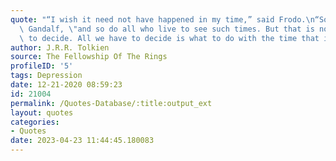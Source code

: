 ```yaml
---
quote: "“I wish it need not have happened in my time,” said Frodo.\n“So do I,” said\
  \ Gandalf, \"and so do all who live to see such times. But that is not for them\
  \ to decide. All we have to decide is what to do with the time that is given us.”"
author: J.R.R. Tolkien
source: The Fellowship Of The Rings
profileID: '5'
tags: Depression
date: 12-21-2020 08:59:23
id: 21004
permalink: /Quotes-Database/:title:output_ext
layout: quotes
categories:
- Quotes
date: 2023-04-23 11:44:45.180083
---
```

